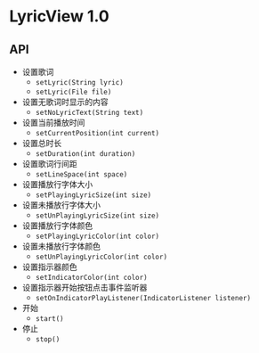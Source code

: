 # LyricView 1.0

## API

- 设置歌词
  - ``setLyric(String lyric)``
  - ``setLyric(File file)``
- 设置无歌词时显示的内容
  - ``setNoLyricText(String text)``
- 设置当前播放时间
  - ``setCurrentPosition(int current)``
- 设置总时长
  - ``setDuration(int duration)``
- 设置歌词行间距
  - ``setLineSpace(int space)``
- 设置播放行字体大小
  - ``setPlayingLyricSize(int size)``
- 设置未播放行字体大小
  - ``setUnPlayingLyricSize(int size)``
- 设置播放行字体颜色
  - ``setPlayingLyricColor(int color)``
- 设置未播放行字体颜色
  - ``setUnPlayingLyricColor(int color)``
- 设置指示器颜色
  - ``setIndicatorColor(int color)``
- 设置指示器开始按钮点击事件监听器
  - ``setOnIndicatorPlayListener(IndicatorListener listener)``
- 开始
  - ``start()``
- 停止
  - ``stop()``